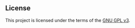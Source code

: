 ## License
This project is licensed under the terms of the [GNU GPL v3](https://www.gnu.org/licenses/gpl-3.0.en.html).
